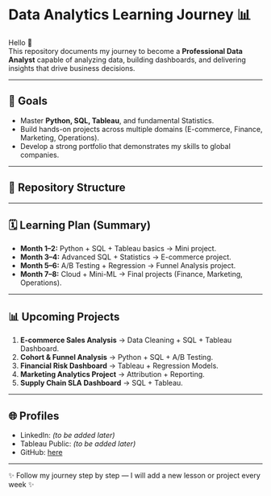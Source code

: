 # Data Analytics Learning Journey 📊

Hello 👋  
This repository documents my journey to become a **Professional Data Analyst** capable of analyzing data, building dashboards, and delivering insights that drive business decisions.  

---

## 🎯 Goals
- Master **Python, SQL, Tableau**, and fundamental Statistics.  
- Build hands-on projects across multiple domains (E-commerce, Finance, Marketing, Operations).  
- Develop a strong portfolio that demonstrates my skills to global companies.  

---

## 📂 Repository Structure

---

## 🗓️ Learning Plan (Summary)
- **Month 1–2:** Python + SQL + Tableau basics → Mini project.  
- **Month 3–4:** Advanced SQL + Statistics → E-commerce project.  
- **Month 5–6:** A/B Testing + Regression → Funnel Analysis project.  
- **Month 7–8:** Cloud + Mini-ML → Final projects (Finance, Marketing, Operations).  

---

## 📊 Upcoming Projects
1. **E-commerce Sales Analysis** → Data Cleaning + SQL + Tableau Dashboard.  
2. **Cohort & Funnel Analysis** → Python + SQL + A/B Testing.  
3. **Financial Risk Dashboard** → Tableau + Regression Models.  
4. **Marketing Analytics Project** → Attribution + Reporting.  
5. **Supply Chain SLA Dashboard** → SQL + Tableau.  

---

## 🌐 Profiles
- LinkedIn: *(to be added later)*  
- Tableau Public: *(to be added later)*  
- GitHub: [here](https://github.com/hh579876-lab/data-analytics-learning)  

---

✨ Follow my journey step by step — I will add a new lesson or project every week ✨
